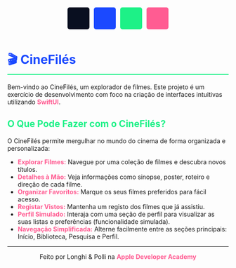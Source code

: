<style>
  .idv-banner {
    padding: 10px;
    margin-bottom: 20px;
    display: flex;
    justify-content: center;
    gap: 10px;
  }
  .idv-color-block {
    width: 50px;
    height: 50px;
    border-radius: 5px;
  }
  .color-090F20 { background-color: #090F20; }
  .color-1B49FF { background-color: #1B49FF; }
  .color-1DF187 { background-color: #1DF187; }
  .color-FF5C92 { background-color: #FF5C92; }
  .white {color: white;}
  h1 {
    color: #1B49FF; /* Azul Vibrante para o título principal */
    border-bottom: 2px solid #1DF187; /* Verde para sublinhado */
    padding-bottom: 5px;
  }
  h2 {
    color: #1DF187; /* Azul Escuro / Preto para subtítulos */
  }
  strong {
    color: #FF5C92; /* Rosa para destaques */
  }
</style>

<div class="idv-banner">
  <div class="idv-color-block color-090F20"></div>
  <div class="idv-color-block color-1B49FF"></div>
  <div class="idv-color-block color-1DF187"></div>
  <div class="idv-color-block color-FF5C92"></div>
</div>

# 🎬 CineFilés

Bem-vindo ao CineFilés, um explorador de filmes. Este projeto é um exercício de desenvolvimento com foco na criação de interfaces intuitivas utilizando **SwiftUI**.

## O Que Pode Fazer com o CineFilés?

O CineFilés permite mergulhar no mundo do cinema de forma organizada e personalizada:

* **Explorar Filmes:** Navegue por uma coleção de filmes e descubra novos títulos.
* **Detalhes à Mão:** Veja informações como sinopse, poster, roteiro e direção de cada filme.
* **Organizar Favoritos:** Marque os seus filmes preferidos para fácil acesso.
* **Registar Vistos:** Mantenha um registo dos filmes que já assistiu.
* **Perfil Simulado:** Interaja com uma seção de perfil para visualizar as suas listas e preferências (funcionalidade simulada).
* **Navegação Simplificada:** Alterne facilmente entre as seções principais: Início, Biblioteca, Pesquisa e Perfil.

---
<div style="text-align: center;">
Feito por Longhi & Polli na <strong>Apple Developer Academy</strong>
</div>